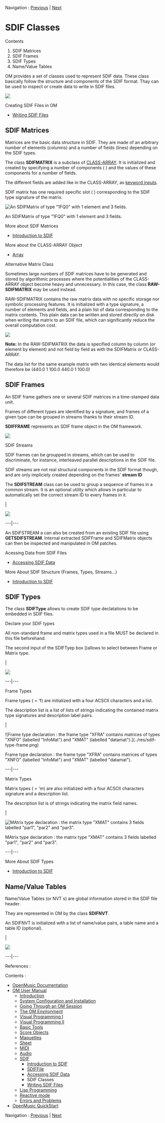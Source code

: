Navigation : [Previous](SDIF-Read "page précédente\(Accessing SDIF
Data\)") | [Next](SDIF-Write "Next\(Writing SDIF
Files\)")

# SDIF Classes

Contents

  1. SDIF Matrices
  2. SDIF Frames
  3. SDIF Types
  4. Name/Value Tables

OM provides a set of classes used to represent SDIF data. These class
basically follow the structure and components of the SDIF format. Thay can be
used to inspect or create data to write in SDIF files.

![](../res/sdif-classes.png)

Creating SDIF Files in OM

  * [Writing SDIF Files](SDIF-Write)

## SDIF Matrices

Matrices are the basic data structure in SDIF. They are made of an arbitrary
number of elements (columns) and a number of fields (lines) depending on the
SDIF types.

The class **SDIFMATRIX** is a subclass of [CLASS-ARRAY](ClassArray). It
is initialized and created by specifying a number of components ( <numcols> )
and the values of these components for a number of fields.

The different fields are added like in the CLASS-ARRAY, as [keyword
inputs](AdditionalInputs).

SDIF matrix has one required specific slot ( <signature> ) corresponding to
the SDIF type signature of the matrix.

![An SDIFMatrix of type "1FQ0" with 1 element and 3
fields.](../res/sdifmatrix.png)

An SDIFMatrix of type "1FQ0" with 1 element and 3 fields.

More about SDIF Matrices

  * [Introduction to SDIF](SDIF-Intro)

More about the CLASS-ARRAY Object

  * [Array](ClassArray)

Alternative Matrix Class

Sometimes large numbers of SDIF matrices have to be generated and stored by
algorithmic processes where the potentialities of the CLASS-ARRAY object
become heavy and unnecessary. In this case, the class **RAW-SDIFMATRIX** may
be used instead.

RAW-SDIFMATRIX contains the raw matrix data with no specific storage nor
symbolic processing features. It is initialized with a type signature, a
number of elements and fields, and a plain list of data corresponding to the
matrix contents. This plain data can be written and stored directly on disk
when writing the matrix to an SDIF file, which can significantly reduce the
overall computation cost.

![](../res/raw-sdifmatrix.png)

**Note:** In the RAW-SDIFMATRIX the data is specified column by column (or
element by element) and not field by field as with the SDIFMatrix or CLASS-
ARRAY.

The data list for the same example matrix with two identical elements would
therefore be (440.0 1 100.0 440.0 1 100.0)

## SDIF Frames

An SDIF frame gathers one or several SDIF matrices in a time-stamped data
unit.

Frames of different types are identified by a signature, and frames of a given
type can be grouped in streams thanks to their stream ID.

 **SDIFFRAME** represents an SDIF frame object in the OM framework.

![](../res/sdifframe.png)

SDIF Streams

SDIF frames can be groupped in streams, which can be used to discriminate, for
instance, interleaved parallel descriptions in the SDIF file.

SDIF streams are not real structural components in the SDIF format though, and
are only impliciely created depending on the frames' **stream ID**

The **SDIFSTREAM** class can be used to group a sequence of frames in a common
stream. It is an optional utility which allows in particular to automatically
set the correct stream ID to every frames in it.

|

[![](../res/sdifstream_1.png)](../res/sdifstream.png "Cliquez pour agrandir")  
  
---|---  
  
An SDIFSTREAM a can also be created from an existing SDIF file using
**GETSDIFSTREAM**. Internal extracted SDIFFrame and SDIFMatrix objects can
then be inspected and manipulated in OM patches.

Acessing Data from SDIF Files

  * [Accessing SDIF Data](SDIF-Read)

More About SDIF Structure (Frames, Types, Streams...)

  * [Introduction to SDIF](SDIF-Intro)

## SDIF Types

The class **SDIFType** allows to create SDIF type declatations to be embedded
in SDIF files.

Declare your SDIF types

All non-standard frame and matrix types used in a file MUST be declared in
this file beforehand.

The second input of the SDIFTyep box (<struct>)allows to select between Frame
or Matrix type.

|

![](../res/sdif-type-select.png)  
  
---|---  
  
Frame Types

Frame types (<struct> = 'f) are initialized with a four ACSCII characters
<signature> and a <description> list.

The description list is a list of lists of strings indicating the contained
matrix type signatures and description label pairs.

|

![Frame type declaration : the frame type "XFRA" contains matrices of types
"XNFO" \(labelled "InfoMat"\) and "XMAT" \(labelled "datamat"\).](../res/sdif-
type-frame.png)

Frame type declaration : the frame type "XFRA" contains matrices of types
"XNFO" (labelled "InfoMat") and "XMAT" (labelled "datamat").  
  
---|---  
  
Matrix Types

Matrix types (<struct> = 'm) are also initialized with a four ACSCII
characters signature and a description list.

The description list is of strings indicating the matrix field names.

|

![MAtrix type declaration : the matrix type "XMAT" contains 3 fields labelled
"par1", "par2" and "par3".](../res/sdif-type-matrix.png)

MAtrix type declaration : the matrix type "XMAT" contains 3 fields labelled
"par1", "par2" and "par3".  
  
---|---  
  
More About SDIF Types

  * [Introduction to SDIF](SDIF-Intro)

## Name/Value Tables

Name/Value Tables (or  NVT s) are global information stored in the SDIF file
header.

They are represented in OM by the class **SDIFNVT**.

An SDIFNVT is initialized with a list of name/value pairs, a table name and a
table ID (optional).

|

![](../res/sdif-nvt.png)  
  
---|---  
  
References :

Contents :

  * [OpenMusic Documentation](OM-Documentation)
  * [OM User Manual](OM-User-Manual)
    * [Introduction](00-Contents)
    * [System Configuration and Installation](Installation)
    * [Going Through an OM Session](Goingthrough)
    * [The OM Environment](Environment)
    * [Visual Programming I](BasicVisualProgramming)
    * [Visual Programming II](AdvancedVisualProgramming)
    * [Basic Tools](BasicObjects)
    * [Score Objects](ScoreObjects)
    * [Maquettes](Maquettes)
    * [Sheet](Sheet)
    * [MIDI](MIDI)
    * [Audio](Audio)
    * [SDIF](SDIF)
      * [Introduction to SDIF](SDIF-Intro)
      * [SDIFFile](SDIFFile)
      * [Accessing SDIF Data](SDIF-Read)
      * SDIF Classes
      * [Writing SDIF Files](SDIF-Write)
    * [Lisp Programming](Lisp)
    * [Reactive mode](Reactive)
    * [Errors and Problems](errors)
  * [OpenMusic QuickStart](QuickStart-Chapters)

Navigation : [Previous](SDIF-Read "page précédente\(Accessing SDIF
Data\)") | [Next](SDIF-Write "Next\(Writing SDIF
Files\)")

